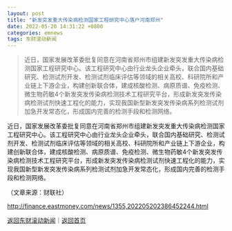 ```yaml
---
layout: post
title: "新发突发重大传染病检测国家工程研究中心落户河南郑州"
date: 2022-05-20 14:31:22 +0800
categories: emnews
tags: 东财滚动新闻
---
```

> 近日，国家发展改革委批复同意在河南省郑州市组建新发突发重大传染病检测国家工程研究中心。该工程研究中心由行业龙头企业牵头，联合国内基础研究、检测试剂开发、检测试剂临床评估等领域的相关高校、科研院所和产业链上下游企业，构建创新联合体，建成核酸检测、病原质谱、免疫检测、微生物药敏4个新发突发传染病检测技术工程研究平台，形成新发突发传染病检测试剂快速工程化的能力，实现我国新型新发突发传染病系列检测试剂加急开发常态化，形成国内完善的检测手段和检测网络。

<p>近日，国家发展改革委批复同意在河南省郑州市组建新发突发重大传染病检测国家工程研究中心。该工程研究中心由行业龙头企业牵头，联合国内基础研究、检测试剂开发、检测试剂临床评估等领域的相关高校、科研院所和产业链上下游企业，构建创新联合体，建成核酸检测、病原质谱、免疫检测、微生物药敏4个新发突发传染病检测技术工程研究平台，形成新发突发传染病检测试剂快速工程化的能力，实现我国新型新发突发传染病系列检测试剂加急开发常态化，形成国内完善的检测手段和检测网络。</p><p class="em_media">（文章来源：财联社）</p>

<http://finance.eastmoney.com/news/1355,202205202386452244.html>

[返回东财滚动新闻](//finews.withounder.com/emnews/)｜[返回首页](//finews.withounder.com/)
